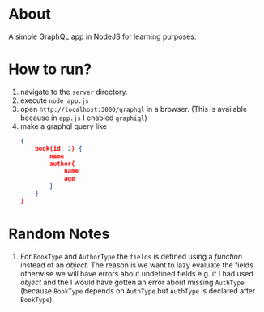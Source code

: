 # About
A simple GraphQL app in NodeJS for learning purposes.

# How to run?
1. navigate to the `server` directory.
2. execute `node app.js`
3. open `http://localhost:3000/graphql` in a browser. (This is available because in `app.js` I enabled `graphiql`)
4. make a graphql query like 
    ```json
    {
        book(id: 2) {
            name
            author{
                name
                age
            }
        }
    }
    ```

# Random Notes
1. For `BookType` and `AuthorType` the `fields` is defined using a *function* instead of an *object*. The reason is we want to lazy evaluate the fields otherwise we will have errors about undefined fields e.g. if I had used *object* and the I would have gotten an error about missing `AuthType` (because `BookType` depends on `AuthType` but `AuthType` is declared after `BookType`).